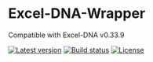 Excel-DNA-Wrapper
==============

Compatible with Excel-DNA v0.33.9

[![Latest version](https://img.shields.io/nuget/v/Excel-DNA-Wrapper.svg)](https://www.nuget.org/packages/EmptyLicensesLicx)
[![Build status](https://ci.appveyor.com/api/projects/status/f4hvmosq6009boty)](https://ci.appveyor.com/project/CaioProiete/excel-dna-wrapper)
[![License](http://img.shields.io/:license-MIT-blue.svg)](https://opensource.org/licenses/mit-license.php)

